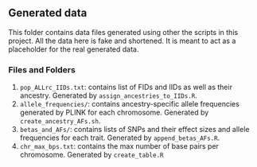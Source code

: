 ## Generated data

This folder contains data files generated using other the scripts in this project.
All the data here is fake and shortened. It is meant to act as a placeholder for the real generated data.

### Files and Folders

1. `pop_ALLrc_IIDs.txt`: contains list of FIDs and IIDs as well as their ancestry. Generated by `assign_ancestries_to_IIDs.R`.
2. `allele_frequencies/`: contains ancestry-specific allele frequencies generated by PLINK for each chromosome. Generated by `create_ancestry_AFs.sh`.
3. `betas_and_AFs/`: contains lists of SNPs and their effect sizes and allele frequencies for each trait. Generated by `append_betas_AFs.R`.
4. `chr_max_bps.txt`: contains the max number of base pairs per chromosome. Generated by `create_table.R`